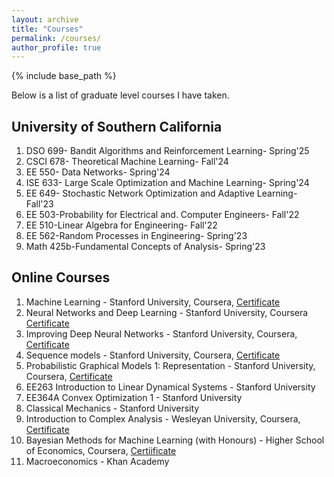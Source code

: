 ```yaml
---
layout: archive
title: "Courses"
permalink: /courses/
author_profile: true
---
```


{% include base_path %}

Below is a list of graduate level courses I have taken.

## University of Southern California

1. DSO 699- Bandit Algorithms and Reinforcement Learning- Spring'25
2. CSCI 678- Theoretical Machine Learning- Fall'24 
3. EE 550- Data Networks- Spring'24 
4. ISE 633- Large Scale Optimization and Machine Learning- Spring'24 
5. EE 649- Stochastic Network Optimization and Adaptive Learning- Fall'23
6. EE 503-Probability for Electrical and. Computer Engineers- Fall'22
7. EE 510-Linear Algebra for Engineering- Fall'22
8. EE 562-Random Processes in Engineering- Spring'23 
9. Math 425b-Fundamental Concepts of Analysis- Spring'23

## Online Courses

1. Machine Learning - Stanford University, Coursera, [Certificate](http://mevanwijewardena.github.io/files/cert1.pdf)
2. Neural Networks and Deep Learning - Stanford University, Coursera [Certificate](http://mevanwijewardena.github.io/files/cert2.pdf)
3. Improving Deep Neural Networks - Stanford University, Coursera, [Certificate](http://mevanwijewardena.github.io/files/cert3.pdf)
4. Sequence models - Stanford University, Coursera, [Certificate](http://mevanwijewardena.github.io/files/cert4.pdf)
5. Probabilistic Graphical Models 1: Representation - Stanford University, Coursera, [Certificate](http://mevanwijewardena.github.io/files/cert5.pdf)
6. EE263 Introduction to Linear Dynamical Systems - Stanford University
7. EE364A Convex Optimization 1 - Stanford University
8. Classical Mechanics - Stanford University
9. Introduction to Complex Analysis - Wesleyan University, Coursera, [Certificate](http://mevanwijewardena.github.io/files/cert6.pdf)
10. Bayesian Methods for Machine Learning (with Honours) - Higher School of Economics, Coursera, [Certiificate](http://mevanwijewardena.github.io/files/cert7.pdf)
11. Macroeconomics - Khan Academy


